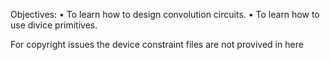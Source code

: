 Objectives:
• To learn how to design convolution circuits.
• To learn how to use divice primitives.

For copyright issues the device constraint files are not provived in here
